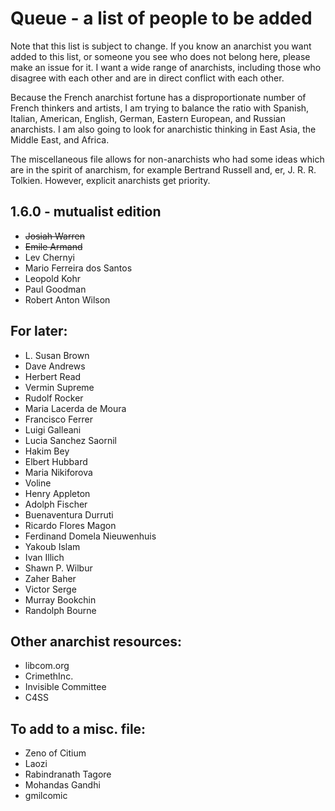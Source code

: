 Queue - a list of people to be added
====================================
Note that this list is subject to change. If you know an anarchist you want added to this list, or someone you see who does not belong here, please make an issue for it. I want a wide range of anarchists, including those who disagree with each other and are in direct conflict with each other.

Because the French anarchist fortune has a disproportionate number of French thinkers and artists, I am trying to balance the ratio with Spanish, Italian, American, English, German, Eastern European, and Russian anarchists. I am also going to look for anarchistic thinking in East Asia, the Middle East, and Africa.

The miscellaneous file allows for non-anarchists who had some ideas which are in the spirit of anarchism, for example Bertrand Russell and, er, J. R. R. Tolkien. However, explicit anarchists get priority.

1.6.0 - mutualist edition
-----
- ~~Josiah Warren~~
- ~~Emile Armand~~
- Lev Chernyi
- Mario Ferreira dos Santos
- Leopold Kohr
- Paul Goodman
- Robert Anton Wilson

For later:
----------
- L. Susan Brown
- Dave Andrews
- Herbert Read
- Vermin Supreme
- Rudolf Rocker
- Maria Lacerda de Moura
- Francisco Ferrer
- Luigi Galleani
- Lucia Sanchez Saornil
- Hakim Bey
- Elbert Hubbard
- Maria Nikiforova
- Voline
- Henry Appleton
- Adolph Fischer
- Buenaventura Durruti
- Ricardo Flores Magon
- Ferdinand Domela Nieuwenhuis
- Yakoub Islam
- Ivan Illich
- Shawn P. Wilbur
- Zaher Baher
- Victor Serge
- Murray Bookchin
- Randolph Bourne

Other anarchist resources:
--------------------------
- libcom.org
- CrimethInc.
- Invisible Committee
- C4SS

To add to a misc. file:
-----------------------
- Zeno of Citium
- Laozi
- Rabindranath Tagore
- Mohandas Gandhi
- gmilcomic



